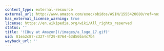 ```yaml
---
content_type: external-resource
external_url: http://www.amazon.com/exec/obidos/ASIN/1555420680/ref=nosim/mitopencourse-20
has_external_license_warning: true
license: https://en.wikipedia.org/wiki/All_rights_reserved
status: ''
title: '![Buy at Amazon](/images/a_logo_17.gif)'
uid: 81ea2c87-c327-4f29-8764-63d566a4c7b4
wayback_url: ''
---
```

